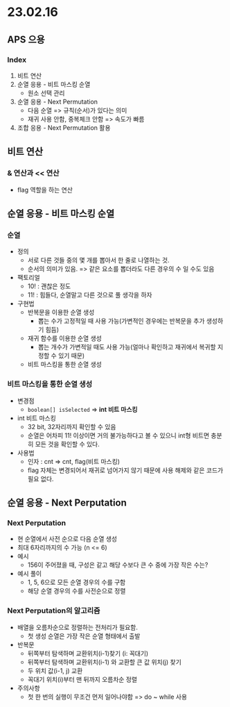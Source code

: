 # 23.02.16
## APS 으용
### Index
1. 비트 연산
2. 순열 응용 - 비트 마스킹 순열
   - 원소 선택 관리
3. 순열 응용 - Next Permutation
   - 다음 순열 => 규칙(순서)가 있다는 의미
   - 재귀 사용 안함, 중복체크 안함 => 속도가 빠름
4. 조합 응용 - Next Permutation 활용

## 비트 연산
### & 연산과 << 연산
- flag 역할을 하는 연산

## 순열 응용 - 비트 마스킹 순열
### 순열
- 정의
  - 서로 다른 것들 중의 몇 개를 뽑아서 한 줄로 나열하는 것.
  - 순서의 의미가 있음. => 같은 요소를 뽑더라도 다른 경우의 수 일 수도 있음
- 팩토리얼
  - 10! : 괜찮은 정도
  - 11! : 힘들다, 순열말고 다른 것으로 풀 생각을 하자
- 구현법
  - 반복문을 이용한 순열 생성
    - 뽑는 수가 고정적일 때 사용 가능(가변적인 경우에는 반복문을 추가 생성하기 힘듬)
  - 재귀 함수를 이용한 순열 생성
    - 뽑는 개수가 가변적일 때도 사용 가능(얼마나 확인하고 재귀에서 복귀할 지 정할 수 있기 때문)
  - 비트 마스킹을 통한 순열 생성
### 비트 마스킹을 통한 순열 생성
- 변경점
  - `boolean[] isSelected` => **int 비트 마스킹**
- int 비트 마스킹
  - 32 bit, 32자리까지 확인할 수 있음
  - 순열은 어차피 11! 이상이면 거의 불가능하다고 볼 수 있으니 int형 비트면 충분히 모든 것을 확인할 수 있다.
- 사용법
  - 인자 : cnt => cnt, flag(비트 마스킹)
  - flag 자체는 변경되어서 재귀로 넘어가지 않기 때문에 사용 해제와 같은 코드가 필요 없다.

## 순열 응용 - Next Perputation
### Next Perputation
- 현 순열에서 사전 순으로 다음 순열 생성
- 최대 6자리까지의 수 가능 (n <= 6)
- 예시
  - 156이 주어졌을 때, 구성은 같고 해당 수보다 큰 수 중에 가장 작은 수는?
- 예시 풀이
  - 1, 5, 6으로 모든 순열 경우의 수를 구함
  - 해당 순열 경우의 수를 사전순으로 정렬
### Next Perputation의 알고리즘
- 배열을 오름차순으로 정렬하는 전처리가 필요함.
  - 첫 생성 순열은 가장 작은 순열 형태에서 출발
- 반복문
  - 뒤쪽부터 탐색하며 교환위치(i-1)찾기 (i: 꼭대기)
  - 뒤쪽부터 탐색하며 교환위치(i-1) 와 교환할 큰 값 위치(j) 찾기
  - 두 위치 값(i-1, j) 교환
  - 꼭대기 위치(i)부터 맨 뒤까지 오름차순 정렬
- 주의사항
  - 첫 한 번의 실행이 무조건 먼저 일어나야함 => do ~ while 사용